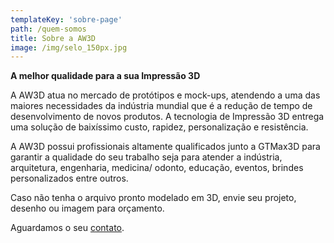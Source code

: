 ```yaml
---
templateKey: 'sobre-page'
path: /quem-somos
title: Sobre a AW3D
image: /img/selo_150px.jpg
---
```

**A melhor qualidade para a sua Impressão 3D**

A AW3D atua no mercado de protótipos e mock-ups, atendendo a uma das maiores necessidades da indústria mundial que é a redução de tempo de desenvolvimento de novos produtos. A tecnologia de Impressão 3D entrega uma solução de baixíssimo custo, rapidez, personalização e resistência.

A AW3D possui profissionais altamente qualificados junto a GTMax3D para garantir a qualidade do seu trabalho seja para atender a indústria, arquitetura, engenharia, medicina/ odonto, educação, eventos, brindes personalizados entre outros.

Caso não tenha o arquivo pronto modelado em 3D, envie seu projeto, desenho ou imagem para orçamento.

Aguardamos o seu [contato](/contato).

